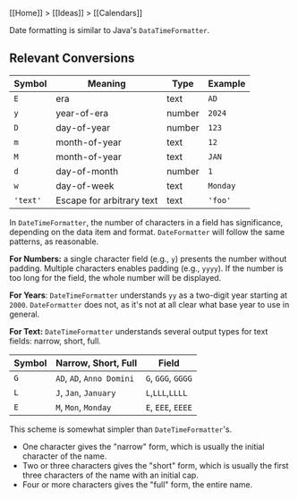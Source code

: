 [[Home]] > [[Ideas]] > [[Calendars]]

Date formatting is similar to Java's `DataTimeFormatter`.

## Relevant Conversions

| Symbol | Meaning | Type | Example |
| ---- | ---- | ---- | ---- |
| `E` | era | text | `AD` |
| `y` | year-of-era | number | `2024` |
| `D` | day-of-year | number | `123` |
| `m` | month-of-year | text | `12` |
| `M` | month-of-year | text | `JAN` |
| `d` | day-of-month | number | `1` |
| `w` | day-of-week | text | `Monday` |
| `'text'` | Escape for arbitrary text | text | `'foo'` |
In `DateTimeFormatter`, the number of characters in a field has significance, depending on the data item and format.  `DateFormatter` will follow the same patterns, as reasonable.

**For Numbers:** a single character field (e.g., `y`) presents the number without padding.  Multiple characters enables padding (e.g., `yyyy`).  If the number is too long for the field, the whole number will be displayed.

**For Years**: `DateTimeFormatter` understands `yy` as a two-digit year starting at `2000`.  `DateFormatter` does not, as it's not at all clear what base year to use in general.

**For Text:** `DateTimeFormatter` understands several output types for text fields: narrow, short, full.

| Symbol | Narrow, Short, Full | Field |
| ---- | ---- | ---- |
| `G` | `AD`, `AD`, `Anno Domini` | `G`, `GGG`, `GGGG` |
| `L` | `J`, `Jan`, `January` | `L`,`LLL`,`LLLL` |
| `E` | `M`, `Mon`, `Monday` | `E`, `EEE`, `EEEE` |
This scheme is somewhat simpler than `DateTimeFormatter`'s.

- One character gives the "narrow" form, which is usually the initial character of the name.
- Two or three characters gives the "short" form, which is usually the first three characters of the name with an initial cap.
- Four or more characters gives the "full" form, the entire name.


